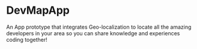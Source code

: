 # DevMapApp
An App prototype that integrates Geo-localization to locate all the amazing developers in your area so you can share knowledge and experiences coding together!
